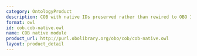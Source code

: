 ```yaml
---
category: OntologyProduct
description: COB with native IDs preserved rather than rewired to OBO IDs
format: owl
id: cob.cob-native.owl
name: COB native module
product_url: http://purl.obolibrary.org/obo/cob/cob-native.owl
layout: product_detail
---
```

